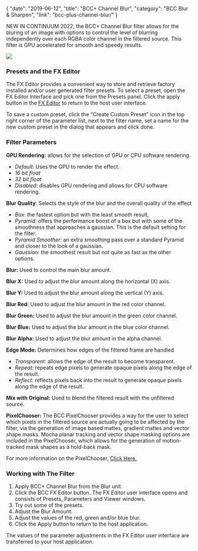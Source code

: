 {
"date": "2019-06-12",
"title": "BCC+ Channel Blur",
"category": "BCC Blur & Sharpen",
"link": "bcc-plus-channel-blur/"
}

 
NEW IN CONTINUUM 2022, the BCC+ Channel Blur filter allows for the bluring of an image with options to control the level of blurring independently over each RGBA color channel in the filtered source. This filter is GPU accelerated for smooth and speedy results.


![](https://borisfx-com-res.cloudinary.com/image/upload//documentation/continuum/uploads/2021/11/ChannelBlurCombo-1024x288.jpg)
### Presets and the FX Editor


The FX Editor provides a convenient way to store and retrieve factory installed and/or user generated filter presets. To select a preset, open the FX Editor interface and pick one from the Presets panel. Click the apply button in the [FX Editor](/documentation/continuum/bcc-fx-editor) to return to the host user interface. 


To save a custom preset, click the “Create Custom Preset” icon in the top right corner of the parameter list, next to the filter name, set a name for the new custom preset in the dialog that appears and click done. 


### Filter Parameters


**GPU Rendering:** allows for the selection of GPU or CPU software rendering.


* *Default*: Uses the GPU to render the effect.
* *16 bit float*
* *32 bit float*
* *Disabled*: disables GPU rendering and allows for CPU software rendering.


**Blur Quality**: Selects the style of the blur and the overall quality of the effect


* *Box*: the fastest option but with the least smooth result,
* *Pyramid*: offers the performance boost of a box but with some of the smoothness that approaches a gaussian. This is the default setting for the filter.
* *Pyramid Smoother*: an extra smoothing pass over a standard Pyramid and closer to the look of a gaussian.
* *Gaussian*: the smoothest result but not quite as fast as the other options.


**Blur:** Used to control the main blur amount.


**Blur X:** Used to adjust the blur amount along the horizontal (X) axis.


**Blur Y:** Used to adjust the blur amount along the vertical (Y) axis.  



**Blur Red:** Used to adjust the blur amount in the red color channel.


**Blur Green:** Used to adjust the blur amount in the green color channel.


**Blur Blue:** Used to adjust the blur amount in the blue color channel.


**Blur Alpha:** Used to adjust the blur amount in the alpha channel.


**Edge Mode:** Determines how edges of the filtered frame are handled 


* *Transparent:* allows the edge of the result to become transparent.
* *Repeat:* repeats edge pixels to generate opaque pixels along the edge of the result.
* *Reflect:* reflects pixels back into the result to generate opaque pixels along the edge of the result.


**Mix with Original:** Used to blend the filtered result with the unfiltered source. 


**PixelChooser:**  The BCC PixelChooser provides a way for the user to select which pixels in the filtered source are actually going to be affected by the filter, via the generation of image based mattes, gradient mattes and vector shape masks. Mocha planar tracking and vector shape masking options are included in the PixelChooser, which allows for the generation of motion-tracked mask shapes as a hold-back mask. 


For more information on the PixelChooser, [Click Here.](/documentation/continuum/)


### Working with The Filter


1. Apply BCC+ Channel Blur from the Blur unit.
2. Click the BCC FX Editor button. The FX Editor user interface opens and consists of Presets, Parameters and Viewer windows.
3. Try out some of the presets.
4. Adjust the Blur Amount.
5. Adjust the values of the red, green and/or blue blur.
6. Click the Apply button to return to the host application.


The values of the parameter adjustments in the FX Editor user interface are transferred to your host application.



 